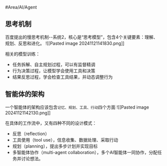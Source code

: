 #Area/AI/Agent
## 思考机制

百度提出的慢思考机制--系统2，核心是“思考模型”，包含4个关键要素：理解、规划、反思和进化。
![[Pasted image 20241121141830.png]]

相关的模型训练：
- 任务拆解、自主规划过程，可以有监督精调
- 行为决策过程，让模型学会使用工具和决策
- 结果反思过程，学会检查工具结果，并动态调整行为

## 智能体的架构

一个智能体的架构应该包含`记忆、规划、工具、行动`四个方面
![[Pasted image 20241121142130.png]]

在具体的工作流中，又有四种不同的设计模式：
- 反思（reflection）
- 工具使用（tool use），信息收集、数据处理、采取行动
- 规划（planning），提出多步计划并实现目标
- 多智能体协作（multi-agent collaboration），多个AI智能体一同协作，分配任务并讨论想法。